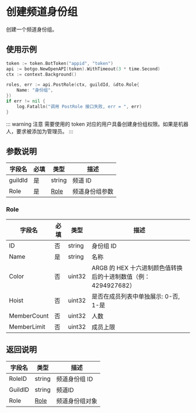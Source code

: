 # 创建频道身份组

创建一个频道身份组。

## 使用示例

```go
token := token.BotToken("appid", "token")
api := botgo.NewOpenAPI(token).WithTimeout(3 * time.Second)
ctx := context.Background()

roles, err := api.PostRole(ctx, guildId, &dto.Role{
    Name: "身份组",
})
if err != nil {
    log.Fatalln("调用 PostRole 接口失败, err = ", err)
}
```

::: warning 注意
需要使用的 token 对应的用户具备创建身份组权限。如果是机器人，要求被添加为管理员。
:::

## 参数说明

| 字段名   | 必填 | 类型                  | 描述           |
| -------- | ---- | --------------------- | -------------- |
| guildId  | 是   | string                | 频道 ID        |
| Role     | 是   | [Role](#Role) | 频道身份组参数 |

### Role

| 字段名 | 必填 | 类型   | 描述                                                           |
| ------ | ---- | ------ | -------------------------------------------------------------- |
| ID     |  否   | string | 身份组 ID                                                      |
| Name   |  是   | string | 名称                                                           |
| Color  |  否   | uint32 | ARGB 的 HEX 十六进制颜色值转换后的十进制数值（例：4294927682） |
| Hoist  |  否   | uint32 | 是否在成员列表中单独展示: 0-否, 1-是                           |
| MemberCount | 否 | uint32 | 人数                                                           |
| MemberLimit | 否 | uint32 | 成员上限                                                       |

## 返回说明

| 字段名  | 类型                    | 描述           |
| ------- | ----------------------- | -------------- |
| RoleID | string                  | 频道身份组 ID  |
| GuildID | string                 | 频道ID       |
| Role    | [Role](#Role) | 频道身份组对象 |                                                    |

